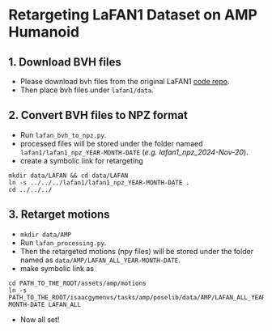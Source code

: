 # Retargeting LaFAN1 Dataset on AMP Humanoid

## 1. Download BVH files
- Please download bvh files from the original LaFAN1 [code repo](https://github.com/ubisoft/ubisoft-laforge-animation-dataset).
- Then place bvh files under `lafan1/data`.

## 2. Convert BVH files to NPZ format
- Run `lafan_bvh_to_npz.py`.
- processed files will be stored under the folder namaed `lafan1/lafan1_npz_YEAR-MONTH-DATE` (*e.g. lafan1_npz_2024-Nov-20*).
- create a symbolic link for retargeting
```shell
mkdir data/LAFAN && cd data/LAFAN
ln -s ../../../lafan1/lafan1_npz_YEAR-MONTH-DATE .
cd ../../../
```

## 3. Retarget motions
- `mkdir data/AMP`
- Run `lafan_processing.py`.
- Then the retargeted motions (npy files) will be stored under the folder named as `data/AMP/LAFAN_ALL_YEAR-MONTH-DATE`.
- make symbolic link as
```shell
cd PATH_TO_THE_ROOT/assets/amp/motions
ln -s PATH_TO_THE_ROOT/isaacgymenvs/tasks/amp/poselib/data/AMP/LAFAN_ALL_YEAR-MONTH-DATE LAFAN_ALL
```
- Now all set!